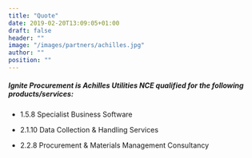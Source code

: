 ```yaml
---
title: "Quote"
date: 2019-02-20T13:09:05+01:00
draft: false
header: ""
image: "/images/partners/achilles.jpg"
author: ""
position: ""
---
```


##### Ignite Procurement is Achilles Utilities NCE qualified for the following products/services:
- 1.5.8 Specialist Business Software

- 2.1.10 Data Collection & Handling Services

- 2.2.8 Procurement & Materials Management Consultancy
